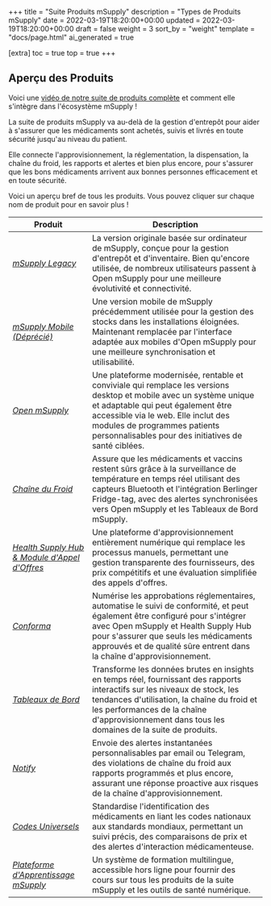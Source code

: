 +++
title = "Suite Produits mSupply"
description = "Types de Produits mSupply"
date = 2022-03-19T18:20:00+00:00
updated = 2022-03-19T18:20:00+00:00
draft = false
weight = 3
sort_by = "weight"
template = "docs/page.html"
ai_generated = true

[extra]
toc = true
top = true
+++

## **Aperçu des Produits**
Voici une [vidéo de notre suite de produits complète](https://www.youtube.com/watch?v=-fuMEtkvVeI) et comment elle s'intègre dans l'écosystème mSupply !

La suite de produits mSupply va au-delà de la gestion d'entrepôt pour aider à s'assurer que les médicaments sont achetés, suivis et livrés en toute sécurité jusqu'au niveau du patient.

Elle connecte l'approvisionnement, la réglementation, la dispensation, la chaîne du froid, les rapports et alertes et bien plus encore, pour s'assurer que les bons médicaments arrivent aux bonnes personnes efficacement et en toute sécurité.

Voici un aperçu bref de tous les produits. Vous pouvez cliquer sur chaque nom de produit pour en savoir plus !

| **Produit**                                                                                            | **Description**                                                                                                                                                                                                                                                   |
| ------------------------------------------------------------------------------------------------------ | ----------------------------------------------------------------------------------------------------------------------------------------------------------------------------------------------------------------------------------------------------------------- |
| [*mSupply Legacy*](https://docs.msupply.org.nz/)                                                       | La version originale basée sur ordinateur de mSupply, conçue pour la gestion d'entrepôt et d'inventaire. Bien qu'encore utilisée, de nombreux utilisateurs passent à Open mSupply pour une meilleure évolutivité et connectivité.                                                       |
| [*mSupply Mobile (Déprécié)*](https://docs.msupply.foundation/mobile/introduction/introduction/)     | Une version mobile de mSupply précédemment utilisée pour la gestion des stocks dans les installations éloignées. Maintenant remplacée par l'interface adaptée aux mobiles d'Open mSupply pour une meilleure synchronisation et utilisabilité.                                                                         |
| [*Open mSupply*](https://msupply.foundation/open-msupply/cold-chain)                                   | Une plateforme modernisée, rentable et conviviale qui remplace les versions desktop et mobile avec un système unique et adaptable qui peut également être accessible via le web. Elle inclut des modules de programmes patients personnalisables pour des initiatives de santé ciblées. |
| [*Chaîne du Froid*](https://docs.msupply.foundation/coldchain/introduction/)                                | Assure que les médicaments et vaccins restent sûrs grâce à la surveillance de température en temps réel utilisant des capteurs Bluetooth et l'intégration Berlinger Fridge-tag, avec des alertes synchronisées vers Open mSupply et les Tableaux de Bord mSupply.                                                     |
| [*Health Supply Hub & Module d'Appel d'Offres*](https://docs.msupply.foundation/health-supply-hub/introduction/) | Une plateforme d'approvisionnement entièrement numérique qui remplace les processus manuels, permettant une gestion transparente des fournisseurs, des prix compétitifs et une évaluation simplifiée des appels d'offres.                                                                                            |
| [*Conforma*](https://docs.conforma.nz/)                                                                | Numérise les approbations réglementaires, automatise le suivi de conformité, et peut également être configuré pour s'intégrer avec Open mSupply et Health Supply Hub pour s'assurer que seuls les médicaments approuvés et de qualité sûre entrent dans la chaîne d'approvisionnement.                                               |
| [*Tableaux de Bord*](https://msupply.foundation/open-msupply/data-visualisation)                             | Transforme les données brutes en insights en temps réel, fournissant des rapports interactifs sur les niveaux de stock, les tendances d'utilisation, la chaîne du froid et les performances de la chaîne d'approvisionnement dans tous les domaines de la suite de produits.                                                                           |
| [*Notify*](https://msupply.foundation/open-msupply/notify)                                             | Envoie des alertes instantanées personnalisables par email ou Telegram, des violations de chaîne du froid aux rapports programmés et plus encore, assurant une réponse proactive aux risques de la chaîne d'approvisionnement.                                                                                                |
| [*Codes Universels*](https://codes.msupply.foundation/browse)                                           | Standardise l'identification des médicaments en liant les codes nationaux aux standards mondiaux, permettant un suivi précis, des comparaisons de prix et des alertes d'interaction médicamenteuse.                                                                                                 |
| [*Plateforme d'Apprentissage mSupply*](https://learn.msupply.foundation/my/)                                    | Un système de formation multilingue, accessible hors ligne pour fournir des cours sur tous les produits de la suite mSupply et les outils de santé numérique.                                                                                                                          | 
